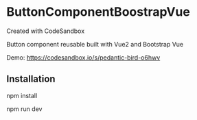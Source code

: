 # ButtonComponentBoostrapVue
Created with CodeSandbox

Button component reusable built with Vue2 and Bootstrap Vue 

Demo: https://codesandbox.io/s/pedantic-bird-o6hwv

## Installation

npm install

npm run dev
